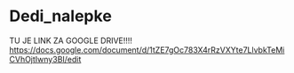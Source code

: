 # Dedi_nalepke
 
TU JE LINK ZA GOOGLE DRIVE!!!!
https://docs.google.com/document/d/1tZE7gOc783X4rRzVXYte7LlvbkTeMiCVhOjtIwny3BI/edit
